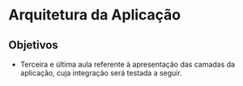 # Arquitetura da Aplicação

## Objetivos
- Terceira e última aula referente à apresentação das camadas da aplicação, cuja integração será testada a seguir.
